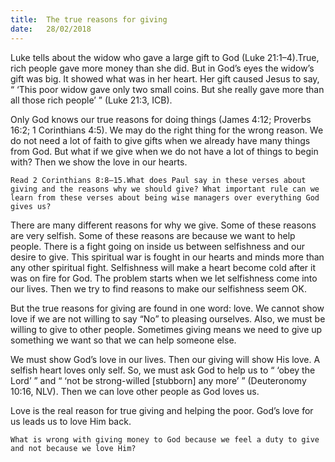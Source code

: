 ```yaml
---
title:  The true reasons for giving
date:   28/02/2018
---
```


Luke tells about the widow who gave a large gift to God (Luke 21:1–4).True, rich people gave more money than she did. But in God’s eyes the widow’s gift was big. It showed what was in her heart. Her gift caused Jesus to say, “ ‘This poor widow gave only two small coins. But she really gave more than all those rich people’ ” (Luke 21:3, ICB). 

Only God knows our true reasons for doing things (James 4:12; Proverbs 16:2; 1 Corinthians 4:5). We may do the right thing for the wrong reason. We do not need a lot of faith to give gifts when we already have many things from God. But what if we give when we do not have a lot of things to begin with? Then we show the love in our hearts. 

`Read 2 Corinthians 8:8–15.What does Paul say in these verses about giving and the reasons why we should give? What important rule can we learn from these verses about being wise managers over everything God gives us?` 

There are many different reasons for why we give. Some of these reasons are very selfish. Some of these reasons are because we want to help people. There is a fight going on inside us between selfishness and our desire to give. This spiritual war is fought in our hearts and minds more than any other spiritual fight. Selfishness will make a heart become cold after it was on fire for God. The problem starts when we let selfishness come into our lives. Then we try to find reasons to make our selfishness seem OK. 

But the true reasons for giving are found in one word: love. We cannot show love if we are not willing to say “No” to pleasing ourselves. Also, we must be willing to give to other people. Sometimes giving means we need to give up something we want so that we can help someone else. 

We must show God’s love in our lives. Then our giving will show His love. A selfish heart loves only self. So, we must ask God to help us to “ ‘obey the Lord’ ” and “ ‘not be strong-willed [stubborn] any more’ ” (Deuteronomy 10:16, NLV). Then we can love other people as God loves us. 

Love is the real reason for true giving and helping the poor. God’s love for us leads us to love Him back. 

`What is wrong with giving money to God because we feel a duty to give and not because we love Him?`
